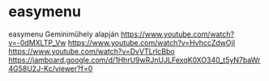 # easymenu
easymenu Geminiműhely alapján
https://www.youtube.com/watch?v=-0dMXLTP_Vw
https://www.youtube.com/watch?v=HvhccZdwOjI
https://www.youtube.com/watch?v=DvVTLrIcBbo
https://jamboard.google.com/d/1HhrU9wRJnUJLFexqK0XO340_t5yN7baWr4G58U2J-Kc/viewer?f=0
